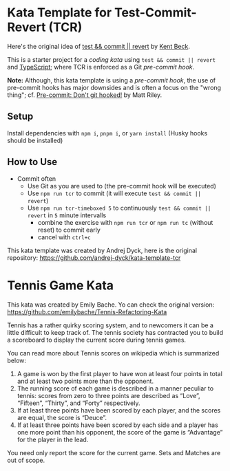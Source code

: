 # Kata Template for Test-Commit-Revert (TCR)

Here's the original idea of [test && commit || revert](https://medium.com/@kentbeck_7670/test-commit-revert-870bbd756864) by [Kent Beck](https://www.kentbeck.com/).

This is a starter project for a _coding kata_ using `test && commit || revert` and [TypeScript](https://www.typescriptlang.org/); where TCR is enforced as a Git _pre-commit hook_.

**Note:** Although, this kata template is using a _pre-commit hook_, the use of pre-commit hooks has major downsides and is often a focus on the "wrong thing"; cf. [Pre-commit: Don't git hooked!](https://www.thoughtworks.com/insights/blog/pre-commit-don-t-git-hooked) by Matt Riley.

## Setup

Install dependencies with `npm i`, `pnpm i`, or `yarn install` (Husky hooks should be installed)

## How to Use

* Commit often
  * Use Git as you are used to (the pre-commit hook will be executed)
  * Use `npm run tcr` to commit (it will execute `test && commit || revert`)
  * Use `npm run tcr-timeboxed 5` to continuously `test && commit || revert` in `5` minute intervalls
    * combine the exercise with `npm run tcr` or `npm run tc` (without reset) to commit early
    * cancel with `ctrl+c`

This kata template was created by Andrej Dyck, here is the original repository:
https://github.com/andrej-dyck/kata-template-tcr


# Tennis Game Kata

This kata was created by Emily Bache. Yo can check the original version:
https://github.com/emilybache/Tennis-Refactoring-Kata


Tennis has a rather quirky scoring system, and to newcomers it can be a little difficult to keep track of. The tennis society has contracted you to build a scoreboard to display the current score during tennis games.

You can read more about Tennis scores on wikipedia which is summarized below:

 1. A game is won by the first player to have won at least four points in total and at least two points more than the opponent.
 2. The running score of each game is described in a manner peculiar to tennis: scores from zero to three points are described as “Love”, “Fifteen”, “Thirty”, and “Forty” respectively.
 3. If at least three points have been scored by each player, and the scores are equal, the score is “Deuce”.
 4. If at least three points have been scored by each side and a player has one more point than his opponent, the score of the game is “Advantage” for the player in the lead.

You need only report the score for the current game. Sets and Matches are out of scope.
